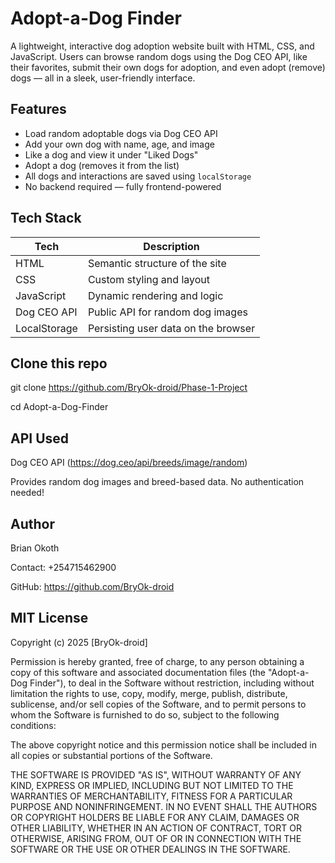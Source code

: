 # Adopt-a-Dog Finder

A lightweight, interactive dog adoption website built with HTML, CSS, and JavaScript. Users can browse random dogs using the Dog CEO API, like their favorites, submit their own dogs for adoption, and even adopt (remove) dogs — all in a sleek, user-friendly interface.

## Features

- Load random adoptable dogs via Dog CEO API
- Add your own dog with name, age, and image
- Like a dog and view it under "Liked Dogs"
- Adopt a dog (removes it from the list)
- All dogs and interactions are saved using `localStorage`
- No backend required — fully frontend-powered


## Tech Stack

| Tech         | Description                          |
|--------------|--------------------------------------|
| HTML         | Semantic structure of the site       |
| CSS          | Custom styling and layout            |
| JavaScript   | Dynamic rendering and logic          |
| Dog CEO API  | Public API for random dog images     |
| LocalStorage | Persisting user data on the browser  |


## Clone this repo

git clone https://github.com/BryOk-droid/Phase-1-Project

cd Adopt-a-Dog-Finder

## API Used
Dog CEO API (https://dog.ceo/api/breeds/image/random)

Provides random dog images and breed-based data. No authentication needed!

## Author
Brian Okoth

Contact: +254715462900

GitHub: https://github.com/BryOk-droid



## MIT License

Copyright (c) 2025 [BryOk-droid]

Permission is hereby granted, free of charge, to any person obtaining a copy of this software and associated documentation files (the "Adopt-a-Dog Finder"), to deal in the Software without restriction, including without limitation the rights to use, copy, modify, merge, publish, distribute, sublicense, and/or sell copies of the Software, and to permit persons to whom the Software is furnished to do so, subject to the following conditions:

The above copyright notice and this permission notice shall be included in all copies or substantial portions of the Software.

THE SOFTWARE IS PROVIDED "AS IS", WITHOUT WARRANTY OF ANY KIND, EXPRESS OR IMPLIED, INCLUDING BUT NOT LIMITED TO THE WARRANTIES OF MERCHANTABILITY, FITNESS FOR A PARTICULAR PURPOSE AND NONINFRINGEMENT. IN NO EVENT SHALL THE AUTHORS OR COPYRIGHT HOLDERS BE LIABLE FOR ANY CLAIM, DAMAGES OR OTHER LIABILITY, WHETHER IN AN ACTION OF CONTRACT, TORT OR OTHERWISE, ARISING FROM, OUT OF OR IN CONNECTION WITH THE SOFTWARE OR THE USE OR OTHER DEALINGS IN THE SOFTWARE.
